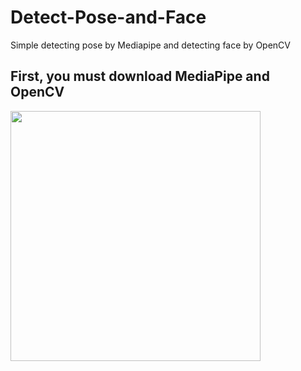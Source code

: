 # Detect-Pose-and-Face
Simple detecting pose by Mediapipe and detecting face by OpenCV
## First, you must download MediaPipe and OpenCV
<img src='demo1' width='400'>
